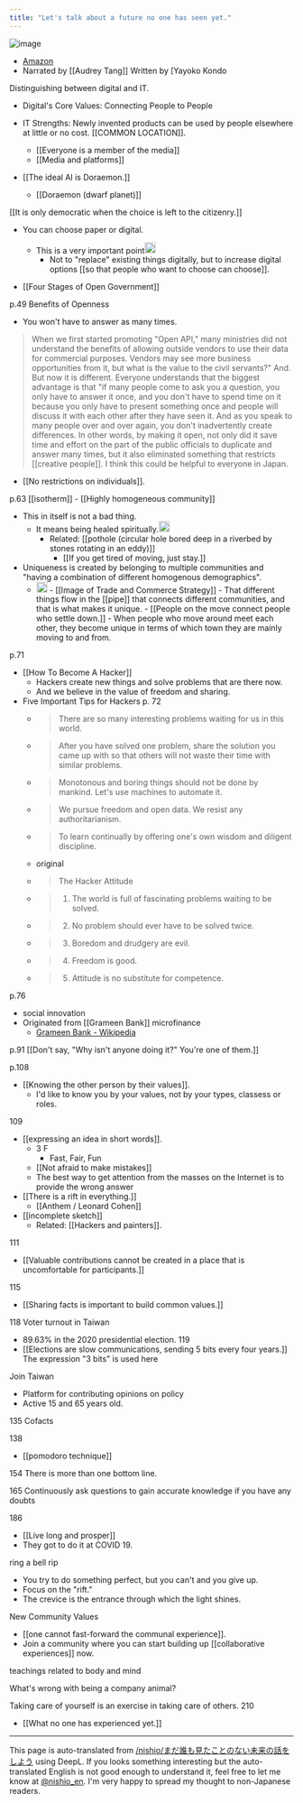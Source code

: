 ```yaml
---
title: "Let's talk about a future no one has seen yet."
---
```


![image](https://gyazo.com/2ca4fc30fc1e44cb85cbd38448f8fd39/thumb/1000)
- [Amazon](https://amzn.to/3Mz1AHw)
- Narrated by [[Audrey Tang]] Written by [Yayoko Kondo

Distinguishing between digital and IT.
- Digital's Core Values: Connecting People to People
- IT Strengths: Newly invented products can be used by people elsewhere at little or no cost.
[[COMMON LOCATION]].
    - [[Everyone is a member of the media]]
    - [[Media and platforms]]

- [[The ideal AI is Doraemon.]]
    - [[Doraemon (dwarf planet)]]

[[It is only democratic when the choice is left to the citizenry.]]
- You can choose paper or digital.
    - This is a very important point<img src='https://scrapbox.io/api/pages/nishio-en/nishio/icon' alt='nishio.icon' height="19.5"/>
        - Not to "replace" existing things digitally, but to increase digital options [[so that people who want to choose can choose]].

- [[Four Stages of Open Government]]

p.49
Benefits of Openness
- You won't have to answer as many times.
> When we first started promoting "Open API," many ministries did not understand the benefits of allowing outside vendors to use their data for commercial purposes. Vendors may see more business opportunities from it, but what is the value to the civil servants?" And.
>  But now it is different. Everyone understands that the biggest advantage is that "if many people come to ask you a question, you only have to answer it once, and you don't have to spend time on it because you only have to present something once and people will discuss it with each other after they have seen it. And as you speak to many people over and over again, you don't inadvertently create differences.
>  In other words, by making it open, not only did it save time and effort on the part of the public officials to duplicate and answer many times, but it also eliminated something that restricts [[creative people]]. I think this could be helpful to everyone in Japan.
- [[No restrictions on individuals]].

p.63  [[isotherm]]
    - [[Highly homogeneous community]]
- This in itself is not a bad thing.
    - It means being healed spiritually.<img src='https://scrapbox.io/api/pages/nishio-en/nishio/icon' alt='nishio.icon' height="19.5"/>
        - Related: [[pothole (circular hole bored deep in a riverbed by stones rotating in an eddy)]]
            - [[If you get tired of moving, just stay.]]
- Uniqueness is created by belonging to multiple communities and "having a combination of different homogenous demographics".
    - <img src='https://scrapbox.io/api/pages/nishio-en/貿易商戦略のイメージ/icon' alt='貿易商戦略のイメージ.icon' height="19.5"/>
            - [[Image of Trade and Commerce Strategy]]
        - That different things flow in the [[pipe]] that connects different communities, and that is what makes it unique.
            - [[People on the move connect people who settle down.]]
            - When people who move around meet each other, they become unique in terms of which town they are mainly moving to and from.


p.71
- [[How To Become A Hacker]]
    - Hackers create new things and solve problems that are there now.
    - And we believe in the value of freedom and sharing.
- Five Important Tips for Hackers p. 72
    - > There are so many interesting problems waiting for us in this world.
    - >  After you have solved one problem, share the solution you came up with so that others will not waste their time with similar problems.
    - >  Monotonous and boring things should not be done by mankind. Let's use machines to automate it.
    - >  We pursue freedom and open data. We resist any authoritarianism.
    - >  To learn continually by offering one's own wisdom and diligent discipline.
    - original
    - > The Hacker Attitude
    - >  1. The world is full of fascinating problems waiting to be solved.
    - >  2. No problem should ever have to be solved twice.
    - >  3. Boredom and drudgery are evil.
    - >  4. Freedom is good.
    - >  5. Attitude is no substitute for competence.

p.76
- social innovation
- Originated from [[Grameen Bank]] microfinance
    - [Grameen Bank - Wikipedia](https://ja.wikipedia.org/wiki/グラミン銀行)


p.91  [[Don't say, "Why isn't anyone doing it?" You're one of them.]]

p.108
- [[Knowing the other person by their values]].
    - I'd like to know you by your values, not by your types, classess or roles.

109
- [[expressing an idea in short words]].
    - 3 F
        - Fast, Fair, Fun
    - [[Not afraid to make mistakes]]
    - The best way to get attention from the masses on the Internet is to provide the wrong answer
- [[There is a rift in everything.]]
    - [[Anthem / Leonard Cohen]]
- [[incomplete sketch]]
    - Related: [[Hackers and painters]].

111
- [[Valuable contributions cannot be created in a place that is uncomfortable for participants.]]

115
- [[Sharing facts is important to build common values.]]

118
Voter turnout in Taiwan
- 89.63% in the 2020 presidential election.
119
- [[Elections are slow communications, sending 5 bits every four years.]]
The expression "3 bits" is used here

Join Taiwan
- Platform for contributing opinions on policy
- Active 15 and 65 years old.

135
Cofacts

138
- [[pomodoro technique]]

154
There is more than one bottom line.

165
Continuously ask questions to gain accurate knowledge if you have any doubts

186
- [[Live long and prosper]]
- They got to do it at COVID 19.


ring a bell
rip
- You try to do something perfect, but you can't and you give up.
- Focus on the "rift."
- The crevice is the entrance through which the light shines.

New Community Values
- [[one cannot fast-forward the communal experience]].
- Join a community where you can start building up [[collaborative experiences]] now.

teachings related to body and mind

What's wrong with being a company animal?

Taking care of yourself is an exercise in taking care of others.
210




- [[What no one has experienced yet.]]

---
This page is auto-translated from [/nishio/まだ誰も見たことのない未来の話をしよう](https://scrapbox.io/nishio/まだ誰も見たことのない未来の話をしよう) using DeepL. If you looks something interesting but the auto-translated English is not good enough to understand it, feel free to let me know at [@nishio_en](https://twitter.com/nishio_en). I'm very happy to spread my thought to non-Japanese readers.